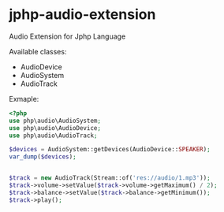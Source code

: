 jphp-audio-extension
==================

Audio Extension for Jphp Language

Available classes:
- AudioDevice
- AudioSystem
- AudioTrack

Exmaple:

```php
<?php
use php\audio\AudioSystem;
use php\audio\AudioDevice;
use php\audio\AudioTrack;

$devices = AudioSystem::getDevices(AudioDevice::SPEAKER);
var_dump($devices);


$track = new AudioTrack(Stream::of('res://audio/1.mp3'));
$track->volume->setValue($track->volume->getMaximum() / 2);
$track->balance->setValue($track->balance->getMinimum());
$track->play();
```
